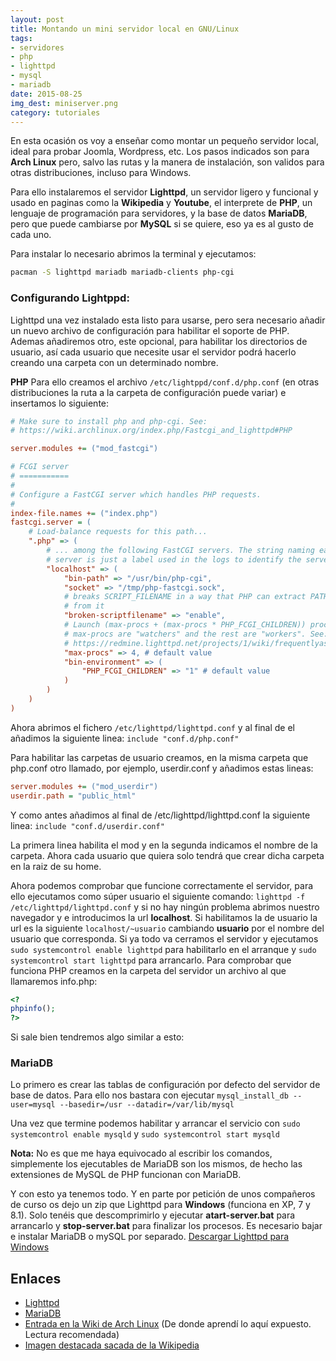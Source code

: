 ```yaml
---
layout: post
title: Montando un mini servidor local en GNU/Linux
tags:
- servidores
- php
- lighttpd
- mysql
- mariadb
date: 2015-08-25
img_dest: miniserver.png
category: tutoriales
---
```


En esta ocasión os voy a enseñar como montar un pequeño servidor local, ideal para probar Joomla, Wordpress, etc. Los pasos indicados son para **Arch Linux** pero, salvo las rutas y la manera de instalación, son validos para otras distribuciones, incluso para Windows.

Para ello instalaremos el servidor **Lighttpd**, un servidor ligero y funcional y usado en paginas como la **Wikipedia** y **Youtube**, el interprete de **PHP**, un lenguaje de programación para servidores, y la base de datos **MariaDB**, pero que puede cambiarse por **MySQL** si se quiere, eso ya es al gusto de cada uno.

Para instalar lo necesario abrimos la terminal y ejecutamos:
```sh
pacman -S lighttpd mariadb mariadb-clients php-cgi
```

### Configurando Lightppd:
Lighttpd una vez instalado esta listo para usarse, pero sera necesario añadir un nuevo archivo de configuración para habilitar el soporte de PHP. Ademas añadiremos otro, este opcional, para habilitar los directorios de usuario, así cada usuario que necesite usar el servidor podrá hacerlo creando una carpeta con un determinado nombre.

**PHP**
Para ello creamos el archivo `/etc/lightppd/conf.d/php.conf` (en otras distribuciones la ruta a la carpeta de configuración puede variar) e insertamos lo siguiente:

```ini
# Make sure to install php and php-cgi. See:
# https://wiki.archlinux.org/index.php/Fastcgi_and_lighttpd#PHP

server.modules += ("mod_fastcgi")

# FCGI server
# ===========
#
# Configure a FastCGI server which handles PHP requests.
#
index-file.names += ("index.php")
fastcgi.server = (
    # Load-balance requests for this path...
    ".php" => (
        # ... among the following FastCGI servers. The string naming each
        # server is just a label used in the logs to identify the server.
        "localhost" => (
            "bin-path" => "/usr/bin/php-cgi",
            "socket" => "/tmp/php-fastcgi.sock",
            # breaks SCRIPT_FILENAME in a way that PHP can extract PATH_INFO
            # from it
            "broken-scriptfilename" => "enable",
            # Launch (max-procs + (max-procs * PHP_FCGI_CHILDREN)) procs, where
            # max-procs are "watchers" and the rest are "workers". See:
            # https://redmine.lighttpd.net/projects/1/wiki/frequentlyaskedquestions#How-many-php-CGI-processes-will-lighttpd-spawn
            "max-procs" => 4, # default value
            "bin-environment" => (
                "PHP_FCGI_CHILDREN" => "1" # default value
            )
        )
    )
)
```

Ahora abrimos el fichero `/etc/lighttpd/lighttpd.conf` y al final de el añadimos la siguiente linea: `include "conf.d/php.conf"`

Para habilitar las carpetas de usuario creamos, en la misma carpeta que php.conf otro llamado, por ejemplo, userdir.conf y añadimos estas lineas:

```ini
server.modules += ("mod_userdir")
userdir.path = "public_html"
```
Y como antes añadimos al final de /etc/lighttpd/lighttpd.conf la siguiente linea: `include "conf.d/userdir.conf"`

La primera linea habilita el mod y en la segunda indicamos el nombre de la carpeta. Ahora cada usuario que quiera solo tendrá que crear dicha carpeta en la raiz de su home.

Ahora podemos comprobar que funcione correctamente el servidor, para ello ejecutamos como súper usuario el siguiente comando: `lighttpd -f /etc/lighttpd/lighttpd.conf` y si no hay ningún problema abrimos nuestro navegador y e introducimos la url **localhost**. Si habilitamos la de usuario la url es la siguiente `localhost/~usuario` cambiando **usuario** por el nombre del usuario que corresponda. Si ya todo va cerramos el servidor y ejecutamos `sudo systemcontrol enable lighttpd` para habilitarlo en el arranque y `sudo systemcontrol start lighttpd` para arrancarlo. Para comprobar que funciona PHP creamos en la carpeta del servidor un archivo al que llamaremos info.php:

```php
<?
phpinfo();
?>
```
Si sale bien tendremos algo similar a esto:

### MariaDB
Lo primero es crear las tablas de configuración por defecto del servidor de base de datos. Para ello nos bastara con ejecutar `mysql_install_db --user=mysql --basedir=/usr --datadir=/var/lib/mysql`

Una vez que termine podemos habilitar y arrancar el servicio con `sudo systemcontrol enable mysqld` y `sudo systemcontrol start mysqld`

**Nota:** No es que me haya equivocado al escribir los comandos, simplemente los ejecutables de MariaDB son los mismos, de hecho las extensiones de MySQL de PHP funcionan con MariaDB.

Y con esto ya tenemos todo. Y en parte por petición de unos compañeros de curso os dejo un zip que Lighttpd para **Windows** (funciona en XP, 7 y 8.1). Solo tenéis que descomprimirlo y ejecutar **atart-server.bat** para arrancarlo y **stop-server.bat** para finalizar los procesos. Es necesario bajar e instalar MariaDB o mySQL por separado. [Descargar Lighttpd para Windows](https://www.dropbox.com/s/vimfcshgepi9g6h/LightTPD.zip?dl=0)

## Enlaces

* [Lighttpd](http://www.lighttpd.net)
* [MariaDB](https://mariadb.org)
* [Entrada en la Wiki de Arch Linux](https://wiki.archlinux.org/index.php/Lighttpd) (De donde aprendí lo aquí expuesto. Lectura recomendada)
* [Imagen destacada sacada de la Wikipedia](https://blog.wikimedia.org/2012/09/18/server-decommissioning-donations-sept2012/)